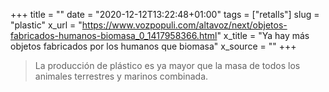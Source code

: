 +++
title = ""
date = "2020-12-12T13:22:48+01:00"
tags = ["retalls"]
slug = "plastic"
x_url = "https://www.vozpopuli.com/altavoz/next/objetos-fabricados-humanos-biomasa_0_1417958366.html"
x_title = "Ya hay más objetos fabricados por los humanos que biomasa"
x_source = ""
+++


> La producción de plástico es ya mayor que la masa de todos los animales terrestres y marinos combinada.

